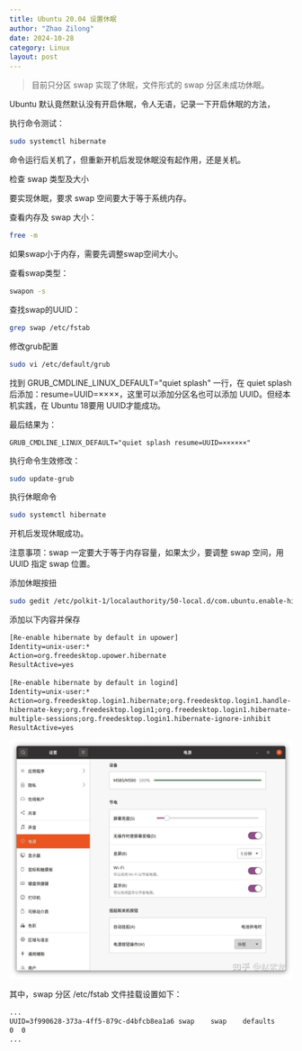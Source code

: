 ```yaml
---
title: Ubuntu 20.04 设置休眠 
author: "Zhao Zilong"
date: 2024-10-28
category: Linux
layout: post
---
```


> 目前只分区 swap 实现了休眠，文件形式的 swap 分区未成功休眠。

Ubuntu 默认竟然默认没有开启休眠，令人无语，记录一下开启休眠的方法，

执行命令测试：

```bash
sudo systemctl hibernate
```

命令运行后关机了，但重新开机后发现休眠没有起作用，还是关机。

检查 swap 类型及大小

要实现休眠，要求 swap 空间要大于等于系统内存。

查看内存及 swap 大小：

```bash
free -m
```

如果swap小于内存，需要先调整swap空间大小。

查看swap类型：

```bash
swapon -s
```

查找swap的UUID：

```bash
grep swap /etc/fstab
```

修改grub配置

```bash
sudo vi /etc/default/grub
```

找到 GRUB_CMDLINE_LINUX_DEFAULT="quiet splash" 一行，在 quiet splash 后添加：resume=UUID=××××，这里可以添加分区名也可以添加 UUID。但经本机实践，在 Ubuntu 18要用 UUID才能成功。

最后结果为：

```text
GRUB_CMDLINE_LINUX_DEFAULT="quiet splash resume=UUID=××××××"
```

执行命令生效修改：

```bash
sudo update-grub
```

执行休眠命令

```bash
sudo systemctl hibernate
```

开机后发现休眠成功。

注意事项：swap 一定要大于等于内存容量，如果太少，要调整 swap 空间，用 UUID 指定 swap 位置。

添加休眠按扭

```bash
sudo gedit /etc/polkit-1/localauthority/50-local.d/com.ubuntu.enable-hibernate.pkla
```

添加以下内容并保存

```text
[Re-enable hibernate by default in upower]
Identity=unix-user:*
Action=org.freedesktop.upower.hibernate
ResultActive=yes

[Re-enable hibernate by default in logind]
Identity=unix-user:*
Action=org.freedesktop.login1.hibernate;org.freedesktop.login1.handle-hibernate-key;org.freedesktop.login1;org.freedesktop.login1.hibernate-multiple-sessions;org.freedesktop.login1.hibernate-ignore-inhibit
ResultActive=yes
```

![](/assets/images/ubuntu_sleep.webp)

其中，swap 分区 /etc/fstab 文件挂载设置如下：

```text
...
UUID=3f990628-373a-4ff5-879c-d4bfcb8ea1a6 swap    swap    defaults    0  0
...
```
